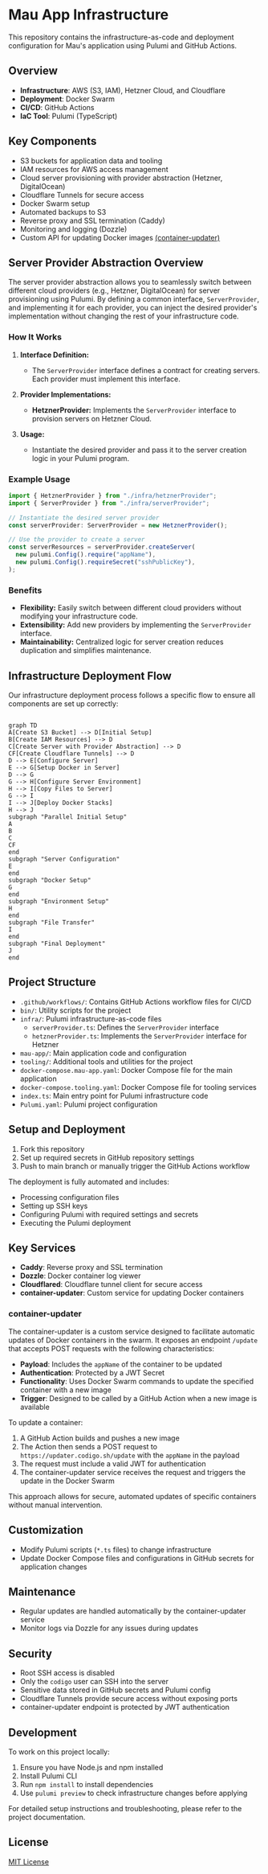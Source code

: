 # Mau App Infrastructure

This repository contains the infrastructure-as-code and deployment configuration for Mau's application using Pulumi and GitHub Actions.

## Overview

- **Infrastructure**: AWS (S3, IAM), Hetzner Cloud, and Cloudflare
- **Deployment**: Docker Swarm
- **CI/CD**: GitHub Actions
- **IaC Tool**: Pulumi (TypeScript)

## Key Components

- S3 buckets for application data and tooling
- IAM resources for AWS access management
- Cloud server provisioning with provider abstraction (Hetzner, DigitalOcean)
- Cloudflare Tunnels for secure access
- Docker Swarm setup
- Automated backups to S3
- Reverse proxy and SSL termination (Caddy)
- Monitoring and logging (Dozzle)
- Custom API for updating Docker images [(container-updater)](https://github.com/codigo/container-updater)

## Server Provider Abstraction Overview

The server provider abstraction allows you to seamlessly switch between different cloud providers (e.g., Hetzner, DigitalOcean) for server provisioning using Pulumi. By defining a common interface, `ServerProvider`, and implementing it for each provider, you can inject the desired provider's implementation without changing the rest of your infrastructure code.

### How It Works

1. **Interface Definition:**

   - The `ServerProvider` interface defines a contract for creating servers. Each provider must implement this interface.

2. **Provider Implementations:**

   - **HetznerProvider:** Implements the `ServerProvider` interface to provision servers on Hetzner Cloud.

3. **Usage:**
   - Instantiate the desired provider and pass it to the server creation logic in your Pulumi program.

### Example Usage

```typescript
import { HetznerProvider } from "./infra/hetznerProvider";
import { ServerProvider } from "./infra/serverProvider";

// Instantiate the desired server provider
const serverProvider: ServerProvider = new HetznerProvider();

// Use the provider to create a server
const serverResources = serverProvider.createServer(
  new pulumi.Config().require("appName"),
  new pulumi.Config().requireSecret("sshPublicKey"),
);
```

### Benefits

- **Flexibility:** Easily switch between different cloud providers without modifying your infrastructure code.
- **Extensibility:** Add new providers by implementing the `ServerProvider` interface.
- **Maintainability:** Centralized logic for server creation reduces duplication and simplifies maintenance.

## Infrastructure Deployment Flow

Our infrastructure deployment process follows a specific flow to ensure all components are set up correctly:

```mermaid

graph TD
A[Create S3 Bucket] --> D[Initial Setup]
B[Create IAM Resources] --> D
C[Create Server with Provider Abstraction] --> D
CF[Create Cloudflare Tunnels] --> D
D --> E[Configure Server]
E --> G[Setup Docker in Server]
D --> G
G --> H[Configure Server Environment]
H --> I[Copy Files to Server]
G --> I
I --> J[Deploy Docker Stacks]
H --> J
subgraph "Parallel Initial Setup"
A
B
C
CF
end
subgraph "Server Configuration"
E
end
subgraph "Docker Setup"
G
end
subgraph "Environment Setup"
H
end
subgraph "File Transfer"
I
end
subgraph "Final Deployment"
J
end

```

## Project Structure

- `.github/workflows/`: Contains GitHub Actions workflow files for CI/CD
- `bin/`: Utility scripts for the project
- `infra/`: Pulumi infrastructure-as-code files
  - `serverProvider.ts`: Defines the `ServerProvider` interface
  - `hetznerProvider.ts`: Implements the `ServerProvider` interface for Hetzner
- `mau-app/`: Main application code and configuration
- `tooling/`: Additional tools and utilities for the project
- `docker-compose.mau-app.yaml`: Docker Compose file for the main application
- `docker-compose.tooling.yaml`: Docker Compose file for tooling services
- `index.ts`: Main entry point for Pulumi infrastructure code
- `Pulumi.yaml`: Pulumi project configuration

## Setup and Deployment

1. Fork this repository
2. Set up required secrets in GitHub repository settings
3. Push to main branch or manually trigger the GitHub Actions workflow

The deployment is fully automated and includes:

- Processing configuration files
- Setting up SSH keys
- Configuring Pulumi with required settings and secrets
- Executing the Pulumi deployment

## Key Services

- **Caddy**: Reverse proxy and SSL termination
- **Dozzle**: Docker container log viewer
- **Cloudflared**: Cloudflare tunnel client for secure access
- **container-updater**: Custom service for updating Docker containers

### container-updater

The container-updater is a custom service designed to facilitate automatic updates of Docker containers in the swarm. It exposes an endpoint `/update` that accepts POST requests with the following characteristics:

- **Payload**: Includes the `appName` of the container to be updated
- **Authentication**: Protected by a JWT Secret
- **Functionality**: Uses Docker Swarm commands to update the specified container with a new image
- **Trigger**: Designed to be called by a GitHub Action when a new image is available

To update a container:

1. A GitHub Action builds and pushes a new image
2. The Action then sends a POST request to `https://updater.codigo.sh/update` with the `appName` in the payload
3. The request must include a valid JWT for authentication
4. The container-updater service receives the request and triggers the update in the Docker Swarm

This approach allows for secure, automated updates of specific containers without manual intervention.

## Customization

- Modify Pulumi scripts (`*.ts` files) to change infrastructure
- Update Docker Compose files and configurations in GitHub secrets for application changes

## Maintenance

- Regular updates are handled automatically by the container-updater service
- Monitor logs via Dozzle for any issues during updates

## Security

- Root SSH access is disabled
- Only the `codigo` user can SSH into the server
- Sensitive data stored in GitHub secrets and Pulumi config
- Cloudflare Tunnels provide secure access without exposing ports
- container-updater endpoint is protected by JWT authentication

## Development

To work on this project locally:

1. Ensure you have Node.js and npm installed
2. Install Pulumi CLI
3. Run `npm install` to install dependencies
4. Use `pulumi preview` to check infrastructure changes before applying

For detailed setup instructions and troubleshooting, please refer to the project documentation.

## License

[MIT License](LICENSE)
